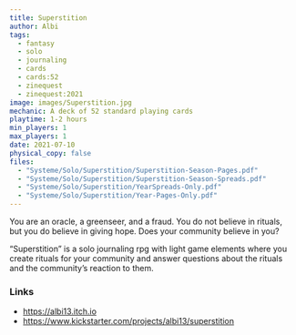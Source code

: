 ```yaml
---
title: Superstition
author: Albi
tags:
  - fantasy
  - solo
  - journaling
  - cards
  - cards:52
  - zinequest
  - zinequest:2021
image: images/Superstition.jpg
mechanic: A deck of 52 standard playing cards
playtime: 1-2 hours
min_players: 1 
max_players: 1
date: 2021-07-10
physical_copy: false
files:
  - "Systeme/Solo/Superstition/Superstition-Season-Pages.pdf"
  - "Systeme/Solo/Superstition/Superstition-Season-Spreads.pdf"
  - "Systeme/Solo/Superstition/YearSpreads-Only.pdf"
  - "Systeme/Solo/Superstition/Year-Pages-Only.pdf"
---
```


<!-- Excerpt Start -->

You are an oracle, a greenseer, and a fraud. You do not believe in rituals, but you do believe in giving hope.
Does your community believe in you?

“Superstition” is a solo journaling rpg with light game elements where you create rituals for your community and answer questions about the rituals and the community’s reaction to them.

<!-- Excerpt End -->

### Links

- https://albi13.itch.io
- https://www.kickstarter.com/projects/albi13/superstition
